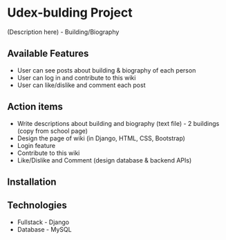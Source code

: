 # Udex-bulding Project
(Description here) - Building/Biography 
## Available Features
- User can see posts about building & biography of each person
- User can log in and contribute to this wiki
- User can like/dislike and comment each post
## Action items
- Write descriptions about building and biography (text file) - 2 buildings (copy from school page)
- Design the page of wiki (in Django, HTML, CSS, Bootstrap)
- Login feature
- Contribute to this wiki 
- Like/Dislike and Comment (design database & backend APIs) 
## Installation 
## Technologies
- Fullstack - Django
- Database - MySQL
